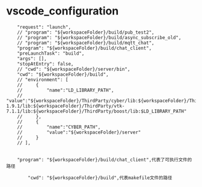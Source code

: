 # vscode_configuration

        "request": "launch",
        // "program": "${workspaceFolder}/build/pub_test2",
        // "program": "${workspaceFolder}/build/async_subscribe_old",
        // "program": "${workspaceFolder}/build/mqtt_chat",
        "program": "${workspaceFolder}/build/chat_client",
        "preLaunchTask": "build",
        "args": [],
        "stopAtEntry": false,
        // "cwd": "${workspaceFolder}/server/bin",
        "cwd": "${workspaceFolder}/build",
        // "environment": [
        //     {
        //         "name":"LD_LIBRARY_PATH",
        //         "value":"${workspaceFolder}/ThirdParty/cyber/lib:${workspaceFolder}/ThirdParty/ffmpeg/lib:${workspaceFolder}/ThirdParty/jsoncpp/lib:${workspaceFolder}/ThirdParty/pcl-1.9.1/lib:${workspaceFolder}/ThirdParty/vtk-7.1.1/lib:${workspaceFolder}/ThirdParty/boost/lib:$LD_LIBRARY_PATH"
        //     },
        //     {
        //         "name":"CYBER_PATH",
        //         "value":"${workspaceFolder}/server"
        //     }
        // ],
        
        
        "program": "${workspaceFolder}/build/chat_client",代表了可执行文件的路径
        
            "cwd": "${workspaceFolder}/build",代表makefile文件的路径
